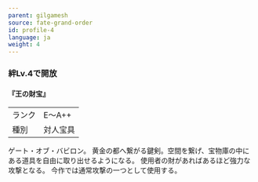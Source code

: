 ```yaml
---
parent: gilgamesh
source: fate-grand-order
id: profile-4
language: ja
weight: 4
---
```


### 絆Lv.4で開放

#### 『王の財宝』

<table>
  <tr><td>ランク</td><td>E～A++</td></tr>
  <tr><td>種別</td><td>対人宝具</td></tr>
</table>

ゲート・オブ・バビロン。
黄金の都へ繋がる鍵剣。空間を繋げ、宝物庫の中にある道具を自由に取り出せるようになる。
使用者の財があればあるほど強力な攻撃となる。
今作では通常攻撃の一つとして使用する。
